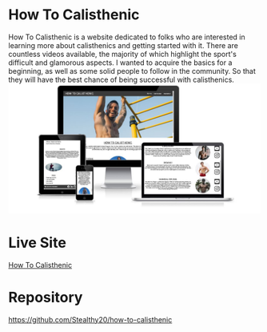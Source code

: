 # How To Calisthenic
How To Calisthenic is a website dedicated to folks who are interested in learning more about calisthenics and getting started with it. There are countless videos available, the majority of which highlight the sport's difficult and glamorous aspects. I wanted to acquire the basics for a beginning, as well as some solid people to follow in the community. So that they will have the best chance of being successful with calisthenics.
![mockup image of my website](docs/mockup.JPG)
# Live Site
[How To Calisthenic](https://stealthy20.github.io/how-to-calisthenic/)
# Repository
https://github.com/Stealthy20/how-to-calisthenic
